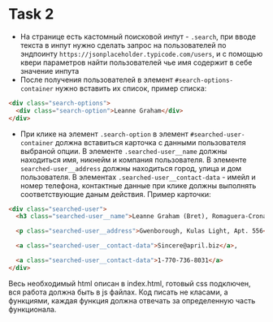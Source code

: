 # Task 2

- На странице есть кастомный поисковой инпут - `.search`, при вводе текста в инпут нужно сделать запрос на пользователей по эндпоинту `https://jsonplaceholder.typicode.com/users`, и с помощью квери параметров найти пользователей чье имя содержит в себе значение инпута
- После получения пользователей в элемент `#search-options-container` нужно вставить их список, пример списка:

```html
<div class="search-options">
  <div class="search-option">Leanne Graham</div>
</div>
```

- При клике на элемент `.search-option` в элемент `#searched-user-container` должна вставиться карточка с данными пользователя выбраной опции. В элементе `.searched-user__name` должны находиться имя, никнейм и компания пользователя. В элементе `searched-user__address` должны находиться город, улица и дом пользователя. В элементах `.searched-user__contact-data` - имейл и номер телефона, контактные данные при клике должны выполнять соответствующие даным действия.
  Пример карточки:

```html
<div class="searched-user">
  <h3 class="searched-user__name">Leanne Graham (Bret), Romaguera-Crona</h3>

  <p class="searched-user__address">Gwenborough, Kulas Light, Apt. 556</p>

  <a class="searched-user__contact-data">Sincere@april.biz</a>,

  <a class="searched-user__contact-data">1-770-736-8031</a>
</div>
```

Весь необходимый html описан в index.html, готовый css подключен, вся работа должна быть в js файлах. Код писать не класами, а функциями, каждая функция должна отвечать за определенную часть функционала.
